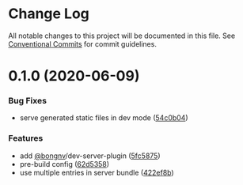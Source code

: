 # Change Log

All notable changes to this project will be documented in this file.
See [Conventional Commits](https://conventionalcommits.org) for commit guidelines.

<a name="0.1.0"></a>
# 0.1.0 (2020-06-09)


### Bug Fixes

* serve generated static files in dev mode ([54c0b04](https://github.com/bongnv/vuestatic/commit/54c0b04))


### Features

* add [@bongnv](https://github.com/bongnv)/dev-server-plugin ([5fc5875](https://github.com/bongnv/vuestatic/commit/5fc5875))
* pre-build config ([62d5358](https://github.com/bongnv/vuestatic/commit/62d5358))
* use multiple entries in server bundle ([422ef8b](https://github.com/bongnv/vuestatic/commit/422ef8b))
